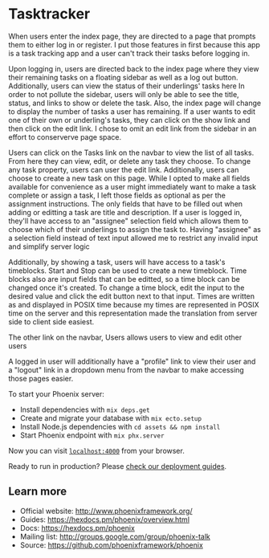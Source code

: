 # Tasktracker

When users enter the index page, they are directed to a page that prompts
them to either log in or register. I put those features in first because
this app is a task tracking app and a user can't track their tasks before
logging in.

Upon logging in, users are directed back to the index page where they view
their remaining tasks on a floating sidebar as well as a log out button.
Additionally, users can view the status of their underlings' tasks here
In order to not pollute the sidebar, users will only be able to see the title, 
status, and links to show or delete the task. Also, the index page will change 
to display the number of tasks a user has remaining. If a user wants to edit
one of their own or underling's tasks, they can click on the show link and 
then click on the edit link. I chose to omit an edit link from the sidebar 
in an effort to conserverve page space.

Users can click on the Tasks link on the navbar to view the list of all tasks.
From here they can view, edit, or delete any task they choose. To change any
task property, users can user the edit link. Additionally, users can choose to
create a new task on this page. While I opted to make all fields available for
convenience as a user might immediately want to make a task complete or assign
a task, I left those fields as optional as per the assignment instructions. 
The only fields that have to be filled out when adding or editting a task are 
title and description. If a user is logged in, they'll have access to an
"assignee" selection field which allows them to choose which of their underlings
to assign the task to. Having "assignee" as a selection field instead of text
input allowed me to restrict any invalid input and simplify server logic

Additionally, by showing a task, users will have access to a task's timeblocks.
Start and Stop can be used to create a new timeblock. Time blocks also
are input fields that can be editted, so a time block can be changed once
it's created. To change a time block, edit the input to the desired value and
click the edit button next to that input. Times are written as and displayed
in POSIX time because my times are represented in POSIX time on the server
and this representation made the translation from server side to client side
easiest. 

The other link on the navbar, Users allows users to view and edit other users


A logged in user will additionally have a "profile" link to view their user
and a "logout" link in a dropdown menu from the navbar to make accessing
those pages easier.



To start your Phoenix server:

  * Install dependencies with `mix deps.get`
  * Create and migrate your database with `mix ecto.setup`
  * Install Node.js dependencies with `cd assets && npm install`
  * Start Phoenix endpoint with `mix phx.server`

Now you can visit [`localhost:4000`](http://localhost:4000) from your browser.

Ready to run in production? Please [check our deployment guides](https://hexdocs.pm/phoenix/deployment.html).

## Learn more

  * Official website: http://www.phoenixframework.org/
  * Guides: https://hexdocs.pm/phoenix/overview.html
  * Docs: https://hexdocs.pm/phoenix
  * Mailing list: http://groups.google.com/group/phoenix-talk
  * Source: https://github.com/phoenixframework/phoenix
